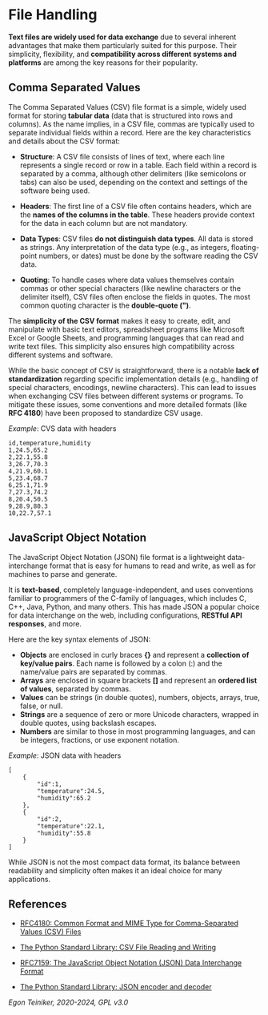# File Handling

**Text files are widely used for data exchange** due to several inherent advantages
that make them particularly suited for this purpose. Their simplicity,
flexibility, and **compatibility across different systems and platforms** are among
the key reasons for their popularity.

## Comma Separated Values

The Comma Separated Values (CSV) file format is a simple, widely used format for
storing **tabular data** (data that is structured into rows and columns).
As the name implies, in a CSV file, commas are typically used to separate individual
fields within a record. Here are the key characteristics and details about the CSV format:

* **Structure**: A CSV file consists of lines of text, where each line represents a single
    record or row in a table. Each field within a record is separated by a comma,
    although other delimiters (like semicolons or tabs) can also be used, depending
    on the context and settings of the software being used.

* **Headers**: The first line of a CSV file often contains headers, which are
    the **names of the columns in the table**. These headers provide context for the
    data in each column but are not mandatory.

* **Data Types**: CSV files **do not distinguish data types**. All data is stored as
    strings. Any interpretation of the data type (e.g., as integers, floating-point numbers,
    or dates) must be done by the software reading the CSV data.

* **Quoting**: To handle cases where data values themselves contain commas or
    other special characters (like newline characters or the delimiter itself),
    CSV files often enclose the fields in quotes. The most common quoting character
    is the **double-quote (")**.


The **simplicity of the CSV format** makes it easy to create, edit, and manipulate with
basic text editors, spreadsheet programs like Microsoft Excel or Google Sheets, and
programming languages that can read and write text files. This simplicity also ensures
high compatibility across different systems and software.

While the basic concept of CSV is straightforward, there is a notable **lack
of standardization** regarding specific implementation details (e.g., handling of
special characters, encodings, newline characters).
This can lead to issues when exchanging CSV files between different systems or
programs. To mitigate these issues, some conventions and more detailed formats
(like **RFC 4180**) have been proposed to standardize CSV usage.

_Example_: CVS data with headers
```
id,temperature,humidity
1,24.5,65.2
2,22.1,55.8
3,26.7,70.3
4,21.9,60.1
5,23.4,68.7
6,25.1,71.9
7,27.3,74.2
8,20.4,50.5
9,28.9,80.3
10,22.7,57.1
```

## JavaScript Object Notation

The JavaScript Object Notation (JSON) file format is a lightweight data-interchange
format that is easy for humans to read and write, as well as for machines to parse
and generate.

It is **text-based**, completely language-independent, and uses conventions familiar
to programmers of the C-family of languages, which includes C, C++, Java, Python,
and many others. This has made JSON a popular choice for data interchange on the web,
including configurations, **RESTful API responses**, and more.

Here are the key syntax elements of JSON:
* **Objects** are enclosed in curly braces **{}** and represent a **collection
    of key/value pairs**. Each name is followed by a colon (:) and
    the name/value pairs are separated by commas.
* **Arrays** are enclosed in square brackets **[]** and represent an
    **ordered list of values**, separated by commas.
* **Values** can be strings (in double quotes), numbers, objects, arrays,
    true, false, or null.
* **Strings** are a sequence of zero or more Unicode characters, wrapped in
    double quotes, using backslash escapes.
* **Numbers** are similar to those in most programming languages, and can
    be integers, fractions, or use exponent notation.

_Example_: JSON data with headers
```
[
    {
        "id":1,
        "temperature":24.5,
        "humidity":65.2
    },
    {
        "id":2,
        "temperature":22.1,
        "humidity":55.8
    }
]
```

While JSON is not the most compact data format, its balance between readability
and simplicity often makes it an ideal choice for many applications.


## References

* [RFC4180: Common Format and MIME Type for Comma-Separated Values (CSV) Files](https://datatracker.ietf.org/doc/html/rfc4180.html)
* [The Python Standard Library: CSV File Reading and Writing](https://docs.python.org/3/library/csv.html)

* [RFC7159: The JavaScript Object Notation (JSON) Data Interchange Format](https://datatracker.ietf.org/doc/html/rfc7159.html)
* [The Python Standard Library: JSON encoder and decoder](https://docs.python.org/3/library/json.html)


*Egon Teiniker, 2020-2024, GPL v3.0*
